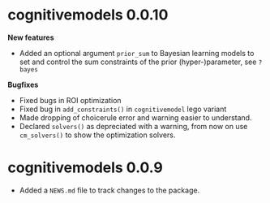 # cognitivemodels 0.0.10

**New features**

* Added an optional argument `prior_sum` to Bayesian learning models to set and control the sum constraints of the prior (hyper-)parameter, see `?bayes`

**Bugfixes**

* Fixed bugs in ROI optimization
* Fixed bug in `add_constraints()` in `cognitivemodel` lego variant
* Made dropping of choicerule error and warning easier to understand.
* Declared `solvers()` as depreciated with a warning, from now on use `cm_solvers()` to show the optimization solvers.

# cognitivemodels 0.0.9

* Added a `NEWS.md` file to track changes to the package.
